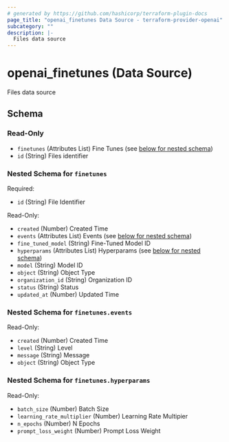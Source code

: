 ```yaml
---
# generated by https://github.com/hashicorp/terraform-plugin-docs
page_title: "openai_finetunes Data Source - terraform-provider-openai"
subcategory: ""
description: |-
  Files data source
---
```


# openai_finetunes (Data Source)

Files data source



<!-- schema generated by tfplugindocs -->
## Schema

### Read-Only

- `finetunes` (Attributes List) Fine Tunes (see [below for nested schema](#nestedatt--finetunes))
- `id` (String) Files identifier

<a id="nestedatt--finetunes"></a>
### Nested Schema for `finetunes`

Required:

- `id` (String) File Identifier

Read-Only:

- `created` (Number) Created Time
- `events` (Attributes List) Events (see [below for nested schema](#nestedatt--finetunes--events))
- `fine_tuned_model` (String) Fine-Tuned Model ID
- `hyperparams` (Attributes List) Hyperparams (see [below for nested schema](#nestedatt--finetunes--hyperparams))
- `model` (String) Model ID
- `object` (String) Object Type
- `organization_id` (String) Organization ID
- `status` (String) Status
- `updated_at` (Number) Updated Time

<a id="nestedatt--finetunes--events"></a>
### Nested Schema for `finetunes.events`

Read-Only:

- `created` (Number) Created Time
- `level` (String) Level
- `message` (String) Message
- `object` (String) Object Type


<a id="nestedatt--finetunes--hyperparams"></a>
### Nested Schema for `finetunes.hyperparams`

Read-Only:

- `batch_size` (Number) Batch Size
- `learning_rate_multiplier` (Number) Learning Rate Multipier
- `n_epochs` (Number) N Epochs
- `prompt_loss_weight` (Number) Prompt Loss Weight


